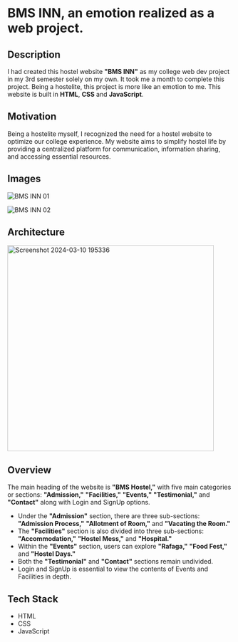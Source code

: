 # BMS INN, an emotion realized as a web project.
## Description

I had created this hostel website **"BMS INN"** as my college web dev project in my 3rd semester solely on my own. It took me a month to complete this project. Being a hostelite, this project is more like an emotion to me. This website is built in **HTML**, **CSS** and **JavaScript**.

## Motivation

Being a hostelite myself, I recognized the need for a hostel website to optimize our college experience. My website aims to simplify hostel life by providing a centralized platform for communication, information sharing, and accessing essential resources.

## Images

![BMS INN 01](https://github.com/VarsaGupta/Bms-hostel-website/assets/125072517/98a32083-bec2-4618-9840-8b41245aa70f)

![BMS INN 02](https://github.com/VarsaGupta/Bms-hostel-website/assets/125072517/f48d7d6b-eab3-4999-acc2-086d58d2d623)


## Architecture

<img width="463" alt="Screenshot 2024-03-10 195336" src="https://github.com/VarsaGupta/Bms-hostel-website/assets/125072517/cb36b5b0-5dca-4a20-8468-e52dc3ce4827">


## Overview
The main heading of the website is **"BMS Hostel,"** with five main categories or sections: **"Admission,"** **"Facilities,"** **"Events,"** **"Testimonial,"** and **"Contact"** along with Login and SignUp options.

- Under the **"Admission"** section, there are three sub-sections: **"Admission Process,"** **"Allotment of Room,"** and **"Vacating the Room."**
- The **"Facilities"** section is also divided into three sub-sections: **"Accommodation,"** **"Hostel Mess,"** and **"Hospital."**
- Within the **"Events"** section, users can explore **"Rafaga,"** **"Food Fest,"** and **"Hostel Days."**
- Both the **"Testimonial"** and **"Contact"** sections remain undivided.
- Login and SignUp is essential to view the contents of Events and Facilities in depth.

## Tech Stack

- HTML
- CSS
- JavaScript

